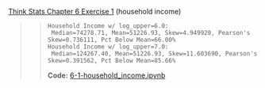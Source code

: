 [Think Stats Chapter 6 Exercise 1](http://greenteapress.com/thinkstats2/html/thinkstats2007.html#toc60) (household income)

>> ```
>> Household Income w/ log_upper=6.0:  
>>  Median=74278.71, Mean=51226.93, Skew=4.949920, Pearson's Skew=0.736111, Pct Below Mean=66.00%  
>> Household Income w/ log_upper=7.0:  
>>  Median=124267.40, Mean=51226.93, Skew=11.603690, Pearson's Skew=0.391562, Pct Below Mean=85.66%  
>> ```
>> **Code:** [6-1-household_income.ipynb](https://nbviewer.jupyter.org/github/emypar/dsp/blob/master/statistics/6-1-household_income.ipynb)


